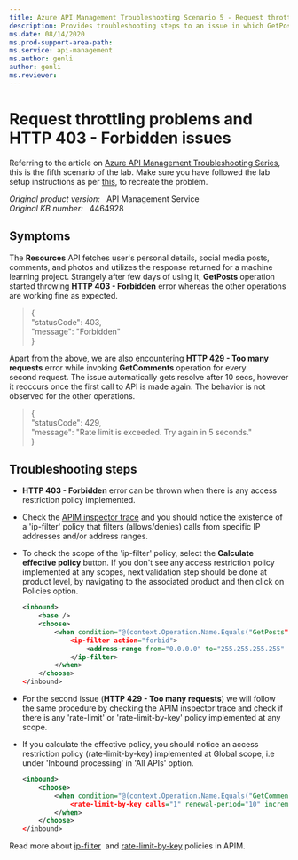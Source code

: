 ```yaml
---
title: Azure API Management Troubleshooting Scenario 5 - Request throttling problems and HTTP 403 - Forbidden issues
description: Provides troubleshooting steps to an issue in which GetPosts operation throws HTTP 403 - Forbidden error.
ms.date: 08/14/2020
ms.prod-support-area-path: 
ms.service: api-management
ms.author: genli
author: genli
ms.reviewer: 
---
```

# Request throttling problems and HTTP 403 - Forbidden issues

Referring to the article on [Azure API Management Troubleshooting Series](apim-troubleshooting-series.md), this is the fifth scenario of the lab. Make sure you have followed the lab setup instructions as per [this](https://github.com/prchanda/apimlab), to recreate the problem.

_Original product version:_ &nbsp; API Management Service  
_Original KB number:_ &nbsp; 4464928

## Symptoms

The **Resources** API fetches user's personal details, social media posts, comments, and photos and utilizes the response returned for a machine learning project. Strangely after few days of using it, **GetPosts** operation started throwing **HTTP 403 - Forbidden** error whereas the other operations are working fine as expected.

> {  
   "statusCode": 403,  
   "message": "Forbidden"  
}

Apart from the above, we are also encountering **HTTP 429 - Too many requests** error while invoking **GetComments** operation for every second request. The issue automatically gets resolve after 10 secs, however it reoccurs once the first call to API is made again. The behavior is not observed for the other operations.

> {  
   "statusCode": 429,  
   "message": "Rate limit is exceeded. Try again in 5 seconds."  
}

## Troubleshooting steps

- **HTTP 403 - Forbidden** error can be thrown when there is any access restriction policy implemented.
- Check the [APIM inspector trace](https://docs.microsoft.com/azure/api-management/api-management-howto-api-inspector) and you should notice the existence of a 'ip-filter' policy that filters (allows/denies) calls from specific IP addresses and/or address ranges.
- To check the scope of the 'ip-filter' policy, select the **Calculate effective policy** button. If you don't see any access restriction policy implemented at any scopes, next validation step should be done at product level, by navigating to the associated product and then click on Policies option.

    ```xml
    <inbound>
        <base />
        <choose>
            <when condition="@(context.Operation.Name.Equals("GetPosts"))">
                <ip-filter action="forbid">
                    <address-range from="0.0.0.0" to="255.255.255.255" />
                </ip-filter>
            </when>
        </choose>
    </inbound>
    ```

- For the second issue (**HTTP 429 - Too many requests**) we will follow the same procedure by checking the APIM inspector trace and check if there is any 'rate-limit' or 'rate-limit-by-key' policy implemented at any scope.
- If you calculate the effective policy, you should notice an access restriction policy (rate-limit-by-key) implemented at Global scope, i.e under 'Inbound processing' in 'All APIs' option.
 
    ```xml
    <inbound>
        <choose>
            <when condition="@(context.Operation.Name.Equals("GetComments"))">
                <rate-limit-by-key calls="1" renewal-period="10" increment-condition="@(context.Response.StatusCode == 200)" counter-key="@(context.Request.IpAddress)" />
            </when>
        </choose>
    </inbound>
    ```

Read more about [ip-filter](https://docs.microsoft.com/azure/api-management/api-management-access-restriction-policies#RestrictCallerIPs)  and [rate-limit-by-key](https://docs.microsoft.com/azure/api-management/api-management-access-restriction-policies#LimitCallRateByKey) policies in APIM.
